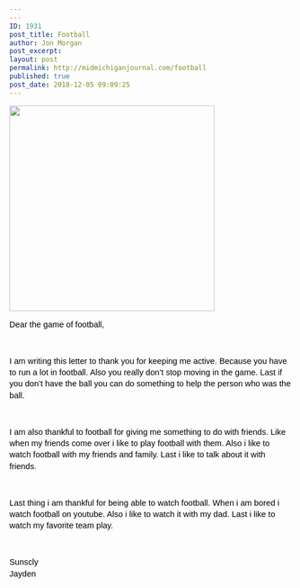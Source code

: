 ```yaml
---
---
ID: 1931
post_title: Football
author: Jon Morgan
post_excerpt:
layout: post
permalink: http://midmichiganjournal.com/football
published: true
post_date: 2018-12-05 09:09:25
---
```

<p dir="ltr"><a href="http://midmichiganjournal.com/mid-michigan-journal-launches-30-days-of-thanksgiving-writing-challenge/null-20" rel="attachment wp-att-1601"><img class="alignnone size-medium wp-image-1601" src="http://midmichiganjournal.com/wp-content/uploads/2018/10/null-2-365x365.png" alt="" width="365" height="365"></a></p>
<p dir="ltr" style="line-height: 1.38; margin-top: 0pt; margin-bottom: 0pt;"><span style="font-size: 11pt; font-family: Arial; color: #000000; background-color: transparent; font-weight: 400; font-style: normal; font-variant: normal; text-decoration: none; vertical-align: baseline; white-space: pre-wrap;">Dear the game of football,</span></p>
<p><b id="docs-internal-guid-660f55cb-7fff-3406-8a72-2fb5a477dece" style="font-weight: normal;"> </b></p>
<p dir="ltr" style="line-height: 1.38; margin-top: 0pt; margin-bottom: 0pt;"><span style="font-size: 11pt; font-family: Arial; color: #000000; background-color: transparent; font-weight: 400; font-style: normal; font-variant: normal; text-decoration: none; vertical-align: baseline; white-space: pre-wrap;">I am writing this letter to thank you for keeping me active. Because you have to run a lot in football. Also you really don’t stop moving in the game. Last if you don’t have the ball you can do something to help the person who was the ball.  </span></p>
<p><b style="font-weight: normal;"> </b></p>
<p dir="ltr" style="line-height: 1.38; margin-top: 0pt; margin-bottom: 0pt;"><span style="font-size: 11pt; font-family: Arial; color: #000000; background-color: transparent; font-weight: 400; font-style: normal; font-variant: normal; text-decoration: none; vertical-align: baseline; white-space: pre-wrap;">I am also thankful to football for giving me something to do with friends. Like when my friends come over i like to play football with them. Also i like to watch football with my friends and family. Last i like to talk about it with friends.</span></p>
<p><b style="font-weight: normal;"> </b></p>
<p dir="ltr" style="line-height: 1.38; margin-top: 0pt; margin-bottom: 0pt;"><span style="font-size: 11pt; font-family: Arial; color: #000000; background-color: transparent; font-weight: 400; font-style: normal; font-variant: normal; text-decoration: none; vertical-align: baseline; white-space: pre-wrap;">Last thing i am thankful for being able to watch football. When i am bored i watch football on youtube. Also i like to watch it with my dad. Last i like to watch my favorite team play. </span></p>
<p><b style="font-weight: normal;"> </b></p>
<p dir="ltr" style="line-height: 1.38; margin-top: 0pt; margin-bottom: 0pt;"><span style="font-size: 11pt; font-family: Arial; color: #000000; background-color: transparent; font-weight: 400; font-style: normal; font-variant: normal; text-decoration: none; vertical-align: baseline; white-space: pre-wrap;">Sunscly </span></p>
<p dir="ltr" style="line-height: 1.38; margin-top: 0pt; margin-bottom: 0pt;"><span style="font-size: 11pt; font-family: Arial; color: #000000; background-color: transparent; font-weight: 400; font-style: normal; font-variant: normal; text-decoration: none; vertical-align: baseline; white-space: pre-wrap;">Jayden </span></p>
<p><span style="font-size: 11pt; font-family: Arial; color: #000000; background-color: transparent; font-weight: 400; font-style: normal; font-variant: normal; text-decoration: none; vertical-align: baseline; white-space: pre-wrap;"> </span></p>